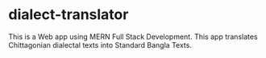 # dialect-translator
This is a Web app using MERN Full Stack Development. This app translates Chittagonian dialectal texts into Standard Bangla Texts.
